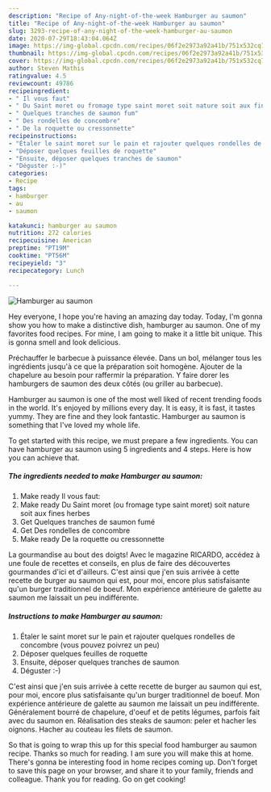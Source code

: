 ```yaml
---
description: "Recipe of Any-night-of-the-week Hamburger au saumon"
title: "Recipe of Any-night-of-the-week Hamburger au saumon"
slug: 3293-recipe-of-any-night-of-the-week-hamburger-au-saumon
date: 2020-07-29T18:43:04.064Z
image: https://img-global.cpcdn.com/recipes/06f2e2973a92a41b/751x532cq70/hamburger-au-saumon-photo-principale-de-la-recette.jpg
thumbnail: https://img-global.cpcdn.com/recipes/06f2e2973a92a41b/751x532cq70/hamburger-au-saumon-photo-principale-de-la-recette.jpg
cover: https://img-global.cpcdn.com/recipes/06f2e2973a92a41b/751x532cq70/hamburger-au-saumon-photo-principale-de-la-recette.jpg
author: Steven Mathis
ratingvalue: 4.5
reviewcount: 49786
recipeingredient:
- " Il vous faut"
- " Du Saint moret ou fromage type saint moret soit nature soit aux fines herbes"
- " Quelques tranches de saumon fum"
- " Des rondelles de concombre"
- " De la roquette ou cressonnette"
recipeinstructions:
- "Étaler le saint moret sur le pain et rajouter quelques rondelles de concombre (vous pouvez poivrez un peu)"
- "Déposer quelques feuilles de roquette"
- "Ensuite, déposer quelques tranches de saumon"
- "Déguster :-)"
categories:
- Recipe
tags:
- hamburger
- au
- saumon

katakunci: hamburger au saumon 
nutrition: 272 calories
recipecuisine: American
preptime: "PT19M"
cooktime: "PT56M"
recipeyield: "3"
recipecategory: Lunch

---
```



![Hamburger au saumon](https://img-global.cpcdn.com/recipes/06f2e2973a92a41b/751x532cq70/hamburger-au-saumon-photo-principale-de-la-recette.jpg)

Hey everyone, I hope you're having an amazing day today. Today, I'm gonna show you how to make a distinctive dish, hamburger au saumon. One of my favorites food recipes. For mine, I am going to make it a little bit unique. This is gonna smell and look delicious.

Préchauffer le barbecue à puissance élevée. Dans un bol, mélanger tous les ingrédients jusqu&#39;à ce que la préparation soit homogène. Ajouter de la chapelure au besoin pour raffermir la préparation. Y faire dorer les hamburgers de saumon des deux côtés (ou griller au barbecue).

Hamburger au saumon is one of the most well liked of recent trending foods in the world. It's enjoyed by millions every day. It is easy, it is fast, it tastes yummy. They are fine and they look fantastic. Hamburger au saumon is something that I've loved my whole life.


To get started with this recipe, we must prepare a few ingredients. You can have hamburger au saumon using 5 ingredients and 4 steps. Here is how you can achieve that.

<!--inarticleads1-->

##### The ingredients needed to make Hamburger au saumon:

1. Make ready  Il vous faut:
1. Make ready  Du Saint moret (ou fromage type saint moret) soit nature soit aux fines herbes
1. Get  Quelques tranches de saumon fumé
1. Get  Des rondelles de concombre
1. Make ready  De la roquette ou cressonnette


La gourmandise au bout des doigts! Avec le magazine RICARDO, accédez à une foule de recettes et conseils, en plus de faire des découvertes gourmandes d&#39;ici et d&#39;ailleurs. C&#39;est ainsi que j&#39;en suis arrivée à cette recette de burger au saumon qui est, pour moi, encore plus satisfaisante qu&#39;un burger traditionnel de boeuf. Mon expérience antérieure de galette au saumon me laissait un peu indifférente. 

<!--inarticleads2-->

##### Instructions to make Hamburger au saumon:

1. Étaler le saint moret sur le pain et rajouter quelques rondelles de concombre (vous pouvez poivrez un peu)
1. Déposer quelques feuilles de roquette
1. Ensuite, déposer quelques tranches de saumon
1. Déguster :-)


C&#39;est ainsi que j&#39;en suis arrivée à cette recette de burger au saumon qui est, pour moi, encore plus satisfaisante qu&#39;un burger traditionnel de boeuf. Mon expérience antérieure de galette au saumon me laissait un peu indifférente. Généralement bourré de chapelure, d&#39;oeuf et de petits légumes, parfois fait avec du saumon en. Réalisation des steaks de saumon: peler et hacher les oignons. Hacher au couteau les filets de saumon. 

So that is going to wrap this up for this special food hamburger au saumon recipe. Thanks so much for reading. I am sure you will make this at home. There's gonna be interesting food in home recipes coming up. Don't forget to save this page on your browser, and share it to your family, friends and colleague. Thank you for reading. Go on get cooking!

